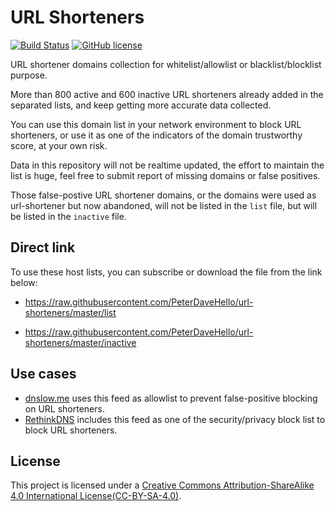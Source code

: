 # URL Shorteners

[![Build Status](https://img.shields.io/travis/com/PeterDaveHello/url-shorteners/master.svg?style=flat-square)](https://app.travis-ci.com/PeterDaveHello/url-shorteners)
[![GitHub license](https://img.shields.io/github/license/PeterDaveHello/url-shorteners?style=flat-square)](https://github.com/PeterDaveHello/url-shorteners/blob/master/LICENSE)

URL shortener domains collection for whitelist/allowlist or blacklist/blocklist purpose.

More than 800 active and 600 inactive URL shorteners already added in the separated lists, and keep getting more accurate data collected.

You can use this domain list in your network environment to block URL shorteners, or use it as one of the indicators of the domain trustworthy score, at your own risk.

Data in this repository will not be realtime updated, the effort to maintain the list is huge, feel free to submit report of missing domains or false positives.

Those false-postive URL shortener domains, or the domains were used as url-shortener but now abandoned, will not be listed in the `list` file, but will be listed in the `inactive` file.

## Direct link

To use these host lists, you can subscribe or download the file from the link below:

- https://raw.githubusercontent.com/PeterDaveHello/url-shorteners/master/list

- https://raw.githubusercontent.com/PeterDaveHello/url-shorteners/master/inactive

## Use cases

- [dnslow.me](https://dnslow.me) uses this feed as allowlist to prevent false-positive blocking on URL shorteners.
- [RethinkDNS](https://rethinkdns.com/) includes this feed as one of the security/privacy block list to block URL shorteners.

## License

This project is licensed under a [Creative Commons Attribution-ShareAlike 4.0 International License(CC-BY-SA-4.0)](https://creativecommons.org/licenses/by-sa/4.0/).
